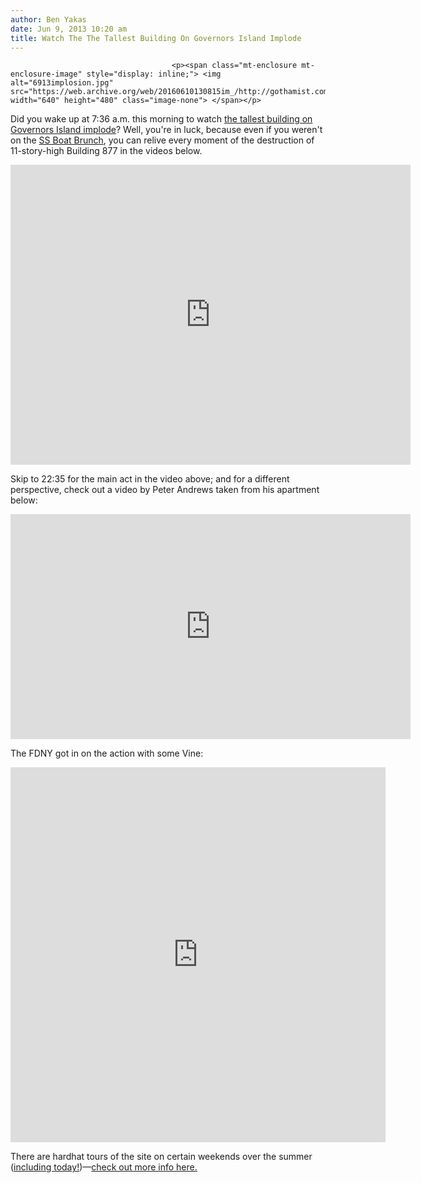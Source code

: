 ```yaml
---
author: Ben Yakas
date: Jun 9, 2013 10:20 am
title: Watch The The Tallest Building On Governors Island Implode
---
```


	
										<p><span class="mt-enclosure mt-enclosure-image" style="display: inline;"> <img alt="6913implosion.jpg" src="https://web.archive.org/web/20160610130815im_/http://gothamist.com/attachments/byakas/6913implosion.jpg" width="640" height="480" class="image-none"> </span></p>

<p>Did you wake up at 7:36 a.m. this morning to watch <a href="https://web.archive.org/web/20160610130815/http://gothamist.com/2013/05/29/governors_island_building_will_be_i.php">the tallest building on Governors Island implode</a>? Well, you&apos;re in luck, because even if you weren&apos;t on the <a href="https://web.archive.org/web/20160610130815/http://gothamist.com/2013/06/06/drink_prosecco_and_watch_this_gover.php">SS Boat Brunch</a>, you can relive every moment of the destruction of 11-story-high Building 877 in the videos below. </p>

<p><iframe width="640" height="480" src="https://web.archive.org/web/20160610130815if_/http://www.youtube.com/embed/A3qWP9Icez0" frameborder="0" allowfullscreen></iframe></p>

<p>Skip to 22:35 for the main act in the video above; and for a different perspective, check out a video by Peter Andrews taken from his apartment below:</p>

<p><iframe width="640" height="360" src="https://web.archive.org/web/20160610130815if_/http://www.youtube.com/embed/7s8qVvhhT18" frameborder="0" allowfullscreen></iframe></p>

<p>The FDNY got in on the action with some Vine:</p>

<center><iframe class="vine-embed" src="https://web.archive.org/web/20160610130815if_/https://vine.co/v/bLUYlh5xMat/embed/simple" width="600" height="600" frameborder="0"></iframe><script async src="//web.archive.org/web/20160610130815js_/http://platform.vine.co/static/scripts/embed.js" charset="utf-8"></script></center>

<p>There are hardhat tours of the site on certain weekends over the summer (<a href="https://web.archive.org/web/20160610130815/https://twitter.com/nycgov/status/343715478826541057">including today!</a>)&#x2014;<a href="https://web.archive.org/web/20160610130815/http://www.govisland.com/html/visit/behind_the_scenses_hard_hat_tours.shtml">check out more info here.</a></p>					
										
									
				